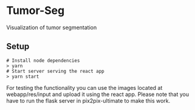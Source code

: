 # Tumor-Seg
Visualization of tumor segmentation

## Setup

```
# Install node dependencies
> yarn
# Start server serving the react app
> yarn start
```

For testing the functionality you can use the images located at webapp/res/input
and upload it using the react app.
Please note that you have to run the flask server in pix2pix-ultimate to make this work.
